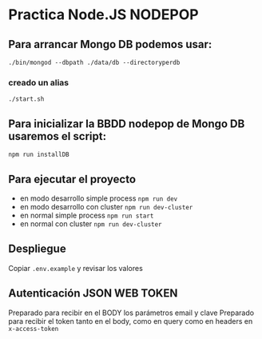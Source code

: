 # Practica Node.JS NODEPOP

## Para arrancar Mongo DB podemos usar:
`./bin/mongod --dbpath ./data/db --directoryperdb`
### creado un alias
`./start.sh`

## Para inicializar la BBDD nodepop de Mongo DB usaremos el script:
`npm run installDB`

## Para ejecutar el proyecto 
* en modo desarrollo simple process `npm run dev`
* en modo desarrollo con cluster `npm run dev-cluster`
* en normal simple process `npm run start`
* en normal con cluster `npm run dev-cluster`

## Despliegue
Copiar `.env.example` y revisar los valores

## Autenticación JSON WEB TOKEN
Preparado para recibir en el BODY los parámetros email y clave
Preparado para recibir el token tanto en el body, como en query como en headers en `x-access-token`